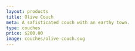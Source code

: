 ```yaml
---
layout: products
title: Olive Couch
meta: A safisticated couch with an earthy town.
type: couches
price: $200.00
image: couches/olive-couch.svg
---
```


